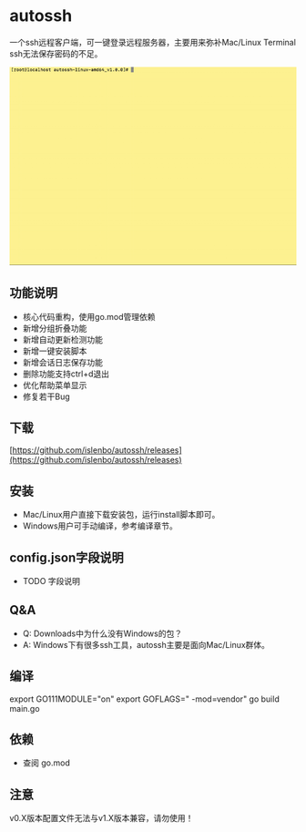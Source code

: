 # autossh

一个ssh远程客户端，可一键登录远程服务器，主要用来弥补Mac/Linux Terminal ssh无法保存密码的不足。

![演示](https://raw.githubusercontent.com/islenbo/autossh/b3e18c35ebced882ace59be7843d9a58d1ac74d7/doc/images/ezgif-1-a4ddae192f.gif)

## 功能说明
- 核心代码重构，使用go.mod管理依赖
- 新增分组折叠功能
- 新增自动更新检测功能
- 新增一键安装脚本
- 新增会话日志保存功能
- 删除功能支持ctrl+d退出
- 优化帮助菜单显示
- 修复若干Bug

## 下载
[https://github.com/islenbo/autossh/releases](https://github.com/islenbo/autossh/releases)

## 安装
- Mac/Linux用户直接下载安装包，运行install脚本即可。
- Windows用户可手动编译，参考编译章节。

## config.json字段说明
- TODO 字段说明

## Q&amp;A
- Q: Downloads中为什么没有Windows的包？
- A: Windows下有很多ssh工具，autossh主要是面向Mac/Linux群体。

## 编译
export GO111MODULE="on"
export GOFLAGS=" -mod=vendor"
go build main.go

## 依赖
- 查阅 go.mod

## 注意
v0.X版本配置文件无法与v1.X版本兼容，请勿使用！